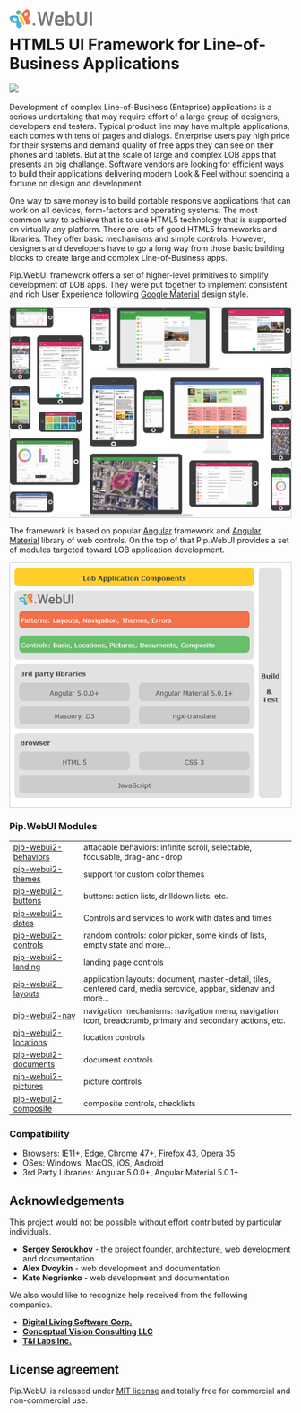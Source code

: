 # <img src="https://github.com/pip-webui2/pip-webui2/raw/master/doc/Logo.png" alt="Pip.WebUI Logo" style="max-width:30%"> <br/> HTML5 UI Framework for Line-of-Business Applications 

![](https://img.shields.io/badge/license-MIT-blue.svg)

Development of complex Line-of-Business (Enteprise) applications is a serious undertaking that may require effort 
of a large group of designers, developers and testers. Typical product line may have multiple applications, 
each comes with tens of pages and dialogs. Enterprise users pay high price for their systems and demand quality 
of free apps they can see on their phones and tablets. But at the scale of large and complex LOB apps
that presents an big challange. Software vendors are looking for efficient ways to build
their applications delivering modern Look & Feel without spending a fortune on design and development. 

One way to save money is to build portable responsive applications that can work on all devices, form-factors and 
operating systems. The most common way to achieve that is to use HTML5 technology that is supported on virtually
any platform. There are lots of good HTML5 frameworks and libraries. They offer basic mechanisms and simple controls.
However, designers and developers have to go a long way from those basic building blocks to create
large and complex Line-of-Business apps.

Pip.WebUI framework offers a set of higher-level primitives to simplify development of LOB apps.
They were put together to implement consistent and rich User Experience
following [Google Material](https://material.google.com) design style.

<div style="border: 1px solid #ccc">
  <img src="https://github.com/pip-webui2/pip-webui2/raw/master/doc/WebUI-0.png" alt="Pip.WebUI Overview" style="display:block;">
</div>

The framework is based on popular [Angular](https://angular.io/) framework 
and [Angular Material](https://material.angular.io/) library of web controls. On the top of that
Pip.WebUI provides a set of modules targeted toward LOB application development.

<div style="border: 1px solid #ccc">
  <img src="https://github.com/pip-webui2/pip-webui2/raw/master/doc/WebUI-1.png" alt="Pip.WebUI Structure" style="display:block;">
</div>

### Pip.WebUI Modules
<table>
<tr><td> <a href="https://github.com/pip-webui2/pip-webui2-behaviors">pip-webui2-behaviors</a> </td><td> attacable behaviors: infinite scroll, selectable, focusable, drag-and-drop </td></tr>
<tr><td> <a href="https://github.com/pip-webui2/pip-webui2-themes">pip-webui2-themes</a> </td><td>support for custom color themes </td></tr>
<tr><td> <a href="https://github.com/pip-webui2/pip-webui2-buttons">pip-webui2-buttons</a> </td><td> buttons: action lists, drilldown lists, etc. </td></tr>
<tr><td> <a href="https://github.com/pip-webui2/pip-webui2-dates">pip-webui2-dates</a> </td><td>Controls and services to work with dates and times </td></tr>
<tr><td> <a href="https://github.com/pip-webui2/pip-webui2-controls">pip-webui2-controls</a> </td><td> random controls: color picker, some kinds of lists, empty state and more... </td></tr>
<tr><td> <a href="https://github.com/pip-webui2/pip-webui2-landing">pip-webui2-landing</a> </td><td> landing page controls </td></tr>
<tr><td> <a href="https://github.com/pip-webui2/pip-webui2-layouts">pip-webui2-layouts</a> </td><td> application layouts: document, master-detail, tiles, centered card, media sercvice, appbar, sidenav and more... </td></tr>
<tr><td> <a href="https://github.com/pip-webui2/pip-webui2-nav">pip-webui2-nav</a> </td><td> navigation mechanisms: navigation menu, navigation icon, breadcrumb, primary and secondary actions, etc. </td></tr>
<!--tr><td> <a href="https://github.com/pip-webui/pip-webui-errors">pip-webui-errors</a> </td><td> error handling pages and controls </td></tr-->
<tr><td> <a href="https://github.com/pip-webui2/pip-webui2-locations">pip-webui2-locations</a> </td><td> location controls </td></tr>
<tr><td> <a href="https://github.com/pip-webui2/pip-webui2-documents">pip-webui2-documents</a> </td><td> document controls </td></tr>
<tr><td> <a href="https://github.com/pip-webui2/pip-webui2-pictures">pip-webui2-pictures</a> </td><td> picture controls
</td></tr>
<tr><td> <a href="https://github.com/pip-webui2/pip-webui2-composite">pip-webui2-composite</a> </td><td> composite controls, checklists
</td></tr>
</table>

### Compatibility
 * Browsers: IE11+, Edge, Chrome 47+, Firefox 43, Opera 35
 * OSes: Windows, MacOS, iOS, Android
 * 3rd Party Libraries: Angular 5.0.0+, Angular Material 5.0.1+

## Acknowledgements

This project would not be possible without effort contributed by particular individuals.

- **Sergey Seroukhov** - the project founder, architecture, web development and documentation
- **Alex Dvoykin** - web development and documentation
- **Kate Negrienko** - web development and documentation

We also would like to recognize help received from the following companies.

- [**Digital Living Software Corp.**]()
- [**Conceptual Vision Consulting LLC**](http://www.conceptualvisionconsulting.com)
- [**T&I Labs Inc.**](http://www.tilabs.com)

## License agreement

Pip.WebUI is released under [MIT license](License) and totally free for commercial and non-commercial use.